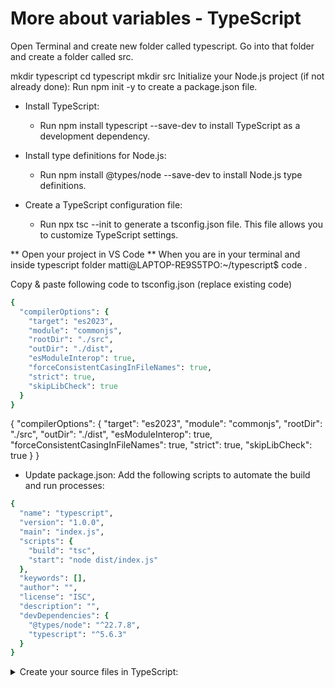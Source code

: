 # More about variables - TypeScript

Open Terminal and create new folder called typescript. Go into that folder and create a folder called src.



mkdir typescript
cd typescript
mkdir src
Initialize your Node.js project (if not already done):
Run npm init -y to create a package.json file.

* Install TypeScript:
    * Run npm install typescript --save-dev to install TypeScript as a development dependency.

* Install type definitions for Node.js:
    - Run npm install @types/node --save-dev to install Node.js type definitions.

* Create a TypeScript configuration file:
    - Run npx tsc --init to generate a tsconfig.json file. This file allows you to customize TypeScript settings.

** Open your project in VS Code **
When you are in your terminal and inside typescript folder
matti@LAPTOP-RE9S5TPO:~/typescript$ code .

Copy & paste following code to tsconfig.json (replace existing code)
```ruby 
{
  "compilerOptions": {
    "target": "es2023",
    "module": "commonjs",
    "rootDir": "./src",
    "outDir": "./dist",
    "esModuleInterop": true,
    "forceConsistentCasingInFileNames": true,
    "strict": true,
    "skipLibCheck": true
  }
}
```
{
  "compilerOptions": {
    "target": "es2023",
    "module": "commonjs",
    "rootDir": "./src",
    "outDir": "./dist",
    "esModuleInterop": true,
    "forceConsistentCasingInFileNames": true,
    "strict": true,
    "skipLibCheck": true
  }
}
* Update package.json:
Add the following scripts to automate the build and run processes:
```ruby
{
  "name": "typescript",
  "version": "1.0.0",
  "main": "index.js",
  "scripts": { 
    "build": "tsc", 
    "start": "node dist/index.js" 
  },
  "keywords": [],
  "author": "",
  "license": "ISC",
  "description": "",
  "devDependencies": {
    "@types/node": "^22.7.8",
    "typescript": "^5.6.3"
  }
}

```


<details>
  <summary> Create your source files in TypeScript: </summary>
    Create new empty file called index.ts in src folder
    
    Now you can build and run your TypeScript app using following commands in terminal:
npm run build
npm run start
</details>

